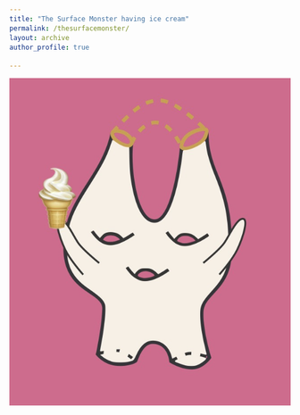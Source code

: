 ```yaml
---
title: "The Surface Monster having ice cream"
permalink: /thesurfacemonster/
layout: archive
author_profile: true

---
```


<img src="/images/thesurfacemonster.jpg" alt="The Surface Monster having ice cream, while self-gluing" width="700">
